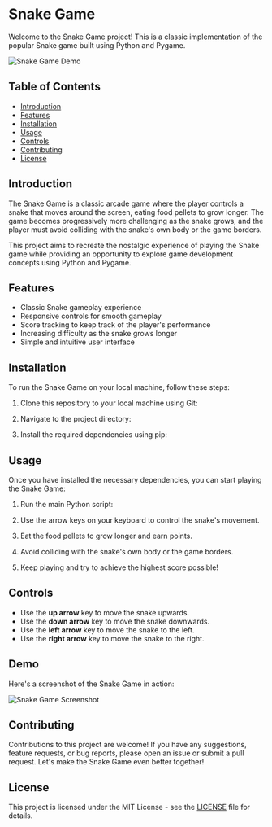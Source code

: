 # Snake Game

Welcome to the Snake Game project! This is a classic implementation of the popular Snake game built using Python and Pygame.

![Snake Game Demo](demo.gif)

## Table of Contents

- [Introduction](#introduction)
- [Features](#features)
- [Installation](#installation)
- [Usage](#usage)
- [Controls](#controls)
- [Contributing](#contributing)
- [License](#license)

## Introduction

The Snake Game is a classic arcade game where the player controls a snake that moves around the screen, eating food pellets to grow longer. The game becomes progressively more challenging as the snake grows, and the player must avoid colliding with the snake's own body or the game borders.

This project aims to recreate the nostalgic experience of playing the Snake game while providing an opportunity to explore game development concepts using Python and Pygame.

## Features

- Classic Snake gameplay experience
- Responsive controls for smooth gameplay
- Score tracking to keep track of the player's performance
- Increasing difficulty as the snake grows longer
- Simple and intuitive user interface

## Installation

To run the Snake Game on your local machine, follow these steps:

1. Clone this repository to your local machine using Git:

2. Navigate to the project directory:

3. Install the required dependencies using pip:

## Usage

Once you have installed the necessary dependencies, you can start playing the Snake Game:

1. Run the main Python script:

2. Use the arrow keys on your keyboard to control the snake's movement.
3. Eat the food pellets to grow longer and earn points.
4. Avoid colliding with the snake's own body or the game borders.
5. Keep playing and try to achieve the highest score possible!

## Controls

- Use the **up arrow** key to move the snake upwards.
- Use the **down arrow** key to move the snake downwards.
- Use the **left arrow** key to move the snake to the left.
- Use the **right arrow** key to move the snake to the right.

## Demo

Here's a screenshot of the Snake Game in action:

![Snake Game Screenshot](screenshot.png)

## Contributing

Contributions to this project are welcome! If you have any suggestions, feature requests, or bug reports, please open an issue or submit a pull request. Let's make the Snake Game even better together!

## License

This project is licensed under the MIT License - see the [LICENSE](LICENSE) file for details.
